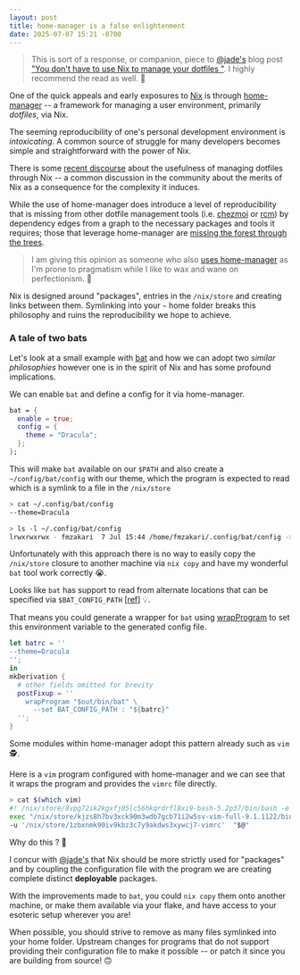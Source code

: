 ```yaml
---
layout: post
title: home-manager is a false enlightenment
date: 2025-07-07 15:21 -0700
---
```


> This is sort of a response, or companion, piece to [@jade's](https://github.com/lf-) blog post ["You don't have to use Nix to manage your dotfiles
"](https://jade.fyi/blog/use-nix-less/). I highly recommend the read as well. 📖

One of the quick appeals and early exposures to [Nix](https://nixos.org) is through [home-manager](https://github.com/nix-community/home-manager) -- a framework for managing a user environment, primarily _dotfiles_, via Nix.

The seeming reproducibility of one's personal development environment is _intoxicating_. A common source of struggle for many developers becomes simple and straightforward with the power of Nix.

There is some [recent discourse](https://jade.fyi/blog/use-nix-less/) about the usefulness of managing dotfiles through Nix -- a common discussion in the community about the merits of Nix as a consequence for the complexity it induces.

While the use of home-manager does introduce a level of reproducibility that is missing from other dotfile management tools (i.e. [chezmoi](https://www.chezmoi.io/) or [rcm](https://github.com/thoughtbot/rcm)) by dependency edges from a graph to the necessary packages and tools it requires; those that leverage home-manager are [missing the forest through the trees](https://en.wiktionary.org/wiki/see_the_forest_for_the_trees#English).

> I am giving this opinion as someone who also [uses home-manager](https://github.com/fzakaria/nix-home) as I'm prone to pragmatism while I like to wax and wane on perfectionism. 🧘

Nix is designed around "packages", entries in the `/nix/store` and creating links between them. Symlinking into your `~` home folder breaks this philosophy and ruins the reproducibility we hope to achieve.

### A tale of two bats

Let's look at a small example with [bat](https://github.com/sharkdp/bat) and how we can adopt two _similar philosophies_ however one is in the spirit of Nix and has some profound implications.

We can enable `bat` and define a config for it via home-manager.

```nix
bat = {
  enable = true;
  config = {
    theme = "Dracula";
  };
};
```

This will make `bat` available on our `$PATH` and also create a `~/config/bat/config` with our theme, which the program is expected to read which is a symlink to a file in the `/nix/store`

```bash
> cat ~/.config/bat/config
--theme=Dracula

> ls -l ~/.config/bat/config
lrwxrwxrwx - fmzakari  7 Jul 15:44 /home/fmzakari/.config/bat/config -> /nix/store/fkr3bqlmds81i5122ypyn35486d5va6v-home-manager-files/.config/bat/config
```

Unfortunately with this approach there is no way to easily copy the `/nix/store` closure to another machine via `nix copy` and have my wonderful `bat` tool work correctly 😭.

Looks like `bat` has support to read from alternate locations that can be specified via `$BAT_CONFIG_PATH` [[ref](https://github.com/sharkdp/bat/blob/e2aa4bc33cca785cab8bdadffc58a4a30b245854/src/bin/bat/config.rs#L25)] 💡.

That means you could generate a wrapper for `bat` using [wrapProgram](https://nixos.org/manual/nixpkgs/stable/#fun-wrapProgram) to set this environment variable to the generated config file.

```nix
let batrc = ''
--theme=Dracula
'';
in
mkDerivation {
  # other fields omitted for brevity
  postFixup = ''
    wrapProgram "$out/bin/bat" \
      --set BAT_CONFIG_PATH : "${batrc}"
  '';
}
```

Some modules within home-manager adopt this pattern already such as `vim` 🕵️.

Here is a `vim` program configured with home-manager and we can see that it wraps the program and provides the `vimrc` file directly.

```bash
> cat $(which vim)
#! /nix/store/8vpg72ik2kgxfj05lc56hkqrdrfl8xi9-bash-5.2p37/bin/bash -e
exec "/nix/store/kjzs8h7bv3xck90m3wdb7gcb71i2w5sv-vim-full-9.1.1122/bin/vim" \
-u '/nix/store/1zbxnmk90iv9kbz3c7y9akdws3xywcj7-vimrc'  "$@" 
```

Why do this ? 🤔

I concur with [@jade's](https://github.com/lf-) that Nix should be more strictly used for "packages" and by coupling the configuration file with the program we are creating complete distinct **deployable** packages.

With the improvements made to `bat`, you could `nix copy` them onto another machine, or make them available via your flake, and have access to your esoteric setup wherever you are!

When possible, you should strive to remove as many files symlinked into your home folder. Upstream changes for programs that do not support providing their configuration file to make it possible -- or patch it since you are building from source! 🙃